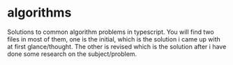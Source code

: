 # algorithms
Solutions to common algorithm problems in typescript.
You will find two files in most of them, one is the initial, which is the solution i came up with at first glance/thought. 
The other is revised which is the solution after i have done some research on the subject/problem.

